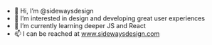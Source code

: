 - 👋 Hi, I’m @sidewaysdesign
- 👀 I’m interested in design and developing great user experiences
- 🌱 I’m currently learning deeper JS and React
- 📫 I can be reached at www.sidewaysdesign.com

<!---
sidewaysdesign/sidewaysdesign is a ✨ special ✨ repository because its `README.md` (this file) appears on your GitHub profile.
You can click the Preview link to take a look at your changes.
--->
